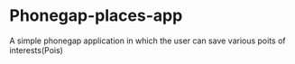 Phonegap-places-app
===================

A simple phonegap application in which the user can save various poits of interests(Pois)
